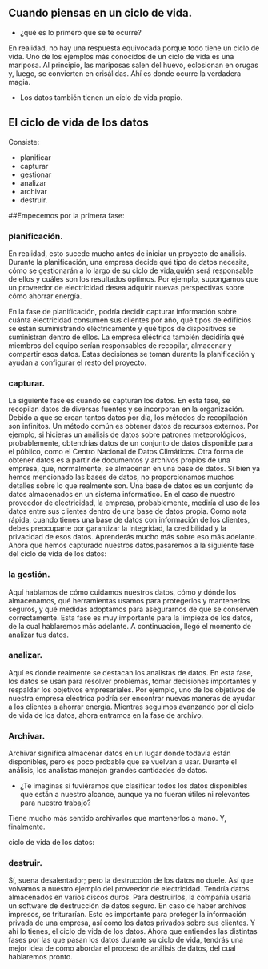 ## Cuando piensas en un ciclo de vida.

- ¿qué es lo primero que se te ocurre?

En realidad, no hay una respuesta equivocada porque todo tiene un ciclo de vida.
Uno de los ejemplos más conocidos de un ciclo de vida es una mariposa.
Al principio, las mariposas salen del huevo, eclosionan en orugas y, luego, se convierten en crisálidas.
Ahí es donde ocurre la verdadera magia.

- Los datos también tienen un ciclo de vida propio.

## El ciclo de vida de los datos
Consiste:
- planificar
- capturar
- gestionar
- analizar
- archivar
- destruir.

##Empecemos por la primera fase:

### planificación.

En realidad, esto sucede mucho antes de iniciar un proyecto de análisis.
Durante la planificación, una empresa decide qué tipo de datos necesita, cómo se gestionarán a lo largo de su ciclo de vida,quién será responsable de ellos y cuáles son los resultados óptimos.
Por ejemplo, supongamos que un proveedor de electricidad desea adquirir nuevas perspectivas
sobre cómo ahorrar energía.

En la fase de planificación, podría decidir capturar información sobre cuánta electricidad consumen sus clientes por año, qué tipos de edificios se están suministrando eléctricamente y qué tipos de dispositivos se suministran dentro de ellos.
La empresa eléctrica también decidiría qué miembros del equipo serían responsables de recopilar, almacenar y compartir esos datos. Estas decisiones se toman durante la planificación y ayudan a configurar el resto del proyecto. 
 
 ### capturar.

La siguiente fase es cuando se capturan los datos.
En esta fase, se recopilan datos de diversas fuentes y se incorporan en la organización.
Debido a que se crean tantos datos por día, los métodos de recopilación son infinitos.
Un método común es obtener datos de recursos externos. Por ejemplo, si hicieras un análisis de datos sobre patrones meteorológicos, probablemente, obtendrías datos de un conjunto de datos disponible para el público, como el Centro Nacional de Datos Climáticos.
Otra forma de obtener datos es a partir de documentos y archivos propios de una empresa, que, normalmente, se almacenan en una base de datos. Si bien ya hemos mencionado las bases de datos, no proporcionamos muchos detalles sobre lo que realmente son.
Una base de datos es un conjunto de datos almacenados en un sistema informático.
En el caso de nuestro proveedor de electricidad, la empresa, probablemente, mediría el uso de los datos
entre sus clientes dentro de una base de datos propia. Como nota rápida,
cuando tienes una base de datos con información de los clientes, debes preocuparte por garantizar la integridad,
la credibilidad y la privacidad de esos datos.
Aprenderás mucho más sobre eso más adelante.
Ahora que hemos capturado nuestros datos,pasaremos a la siguiente 
fase del ciclo de vida de los datos: 

### la gestión.

Aquí hablamos de cómo cuidamos nuestros datos, cómo y dónde los almacenamos, qué herramientas usamos para protegerlos y mantenerlos seguros, y
qué medidas adoptamos para asegurarnos de que se conserven correctamente.
Esta fase es muy importante para la limpieza de los datos, de la cual hablaremos más adelante.
A continuación, llegó el momento de analizar tus datos. 

### analizar.

Aquí es donde realmente se destacan los analistas de datos.
En esta fase, los datos se usan para resolver problemas, tomar decisiones importantes y respaldar los objetivos empresariales.
Por ejemplo, uno de los objetivos de nuestra empresa eléctrica podría ser encontrar nuevas maneras de ayudar a los clientes a ahorrar energía.
Mientras seguimos avanzando por el ciclo de vida de los datos, ahora entramos en la fase de archivo.

### Archivar.

Archivar significa almacenar datos en un lugar donde todavía están disponibles, pero es poco probable que se vuelvan a usar.
Durante el análisis, los analistas manejan grandes cantidades de datos.

- ¿Te imaginas si tuviéramos que clasificar todos los datos disponibles que están
a nuestro alcance, aunque ya no fueran útiles ni relevantes para nuestro trabajo?

Tiene mucho más sentido archivarlos que mantenerlos a mano.
Y, finalmente.

ciclo de vida de los datos: 

### destruir.

Sí, suena desalentador; pero la destrucción de los datos no duele.
Así que volvamos a nuestro ejemplo del proveedor de electricidad. Tendría datos almacenados en varios discos duros.
Para destruirlos, la compañía usaría un software de destrucción de datos seguro.
En caso de haber archivos impresos, se triturarían. Esto es importante para proteger la información privada de una empresa, así como
los datos privados sobre sus clientes. Y ahí lo tienes, el ciclo de vida de los datos.
Ahora que entiendes las distintas fases por las que pasan los datos durante su ciclo de vida, tendrás una mejor idea de cómo abordar el proceso de análisis de datos, del cual hablaremos pronto.
